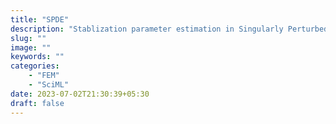 ```yaml
---
title: "SPDE"
description: "Stablization parameter estimation in Singularly Perturbed Partial Differential Equations"
slug: ""
image: ""
keywords: ""
categories: 
    - "FEM"
    - "SciML"
date: 2023-07-02T21:30:39+05:30
draft: false
---
```

